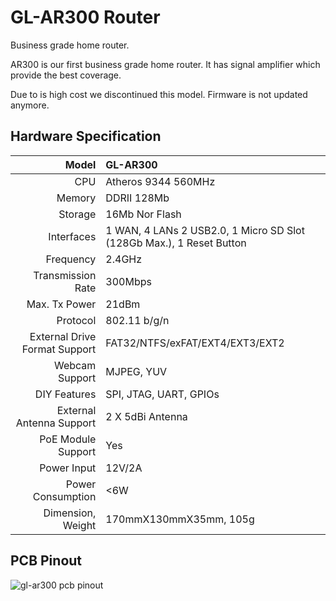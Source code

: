 # GL-AR300 Router

Business grade home router.



AR300 is our first business grade home router. It has signal amplifier which provide the best coverage.

Due to is high cost we discontinued this model. Firmware is not updated anymore. 



## Hardware Specification

|                         Model | GL-AR300                                 |
| ----------------------------: | :--------------------------------------- |
|                           CPU | Atheros 9344 560MHz                      |
|                        Memory | DDRII 128Mb                              |
|                       Storage | 16Mb Nor Flash                           |
|                    Interfaces | 1 WAN, 4 LANs 2 USB2.0, 1 Micro SD Slot (128Gb Max.), 1 Reset Button |
|                     Frequency | 2.4GHz                                   |
|             Transmission Rate | 300Mbps                                  |
|                 Max. Tx Power | 21dBm                                    |
|                      Protocol | 802.11 b/g/n                             |
| External Drive Format Support | FAT32/NTFS/exFAT/EXT4/EXT3/EXT2          |
|                Webcam Support | MJPEG, YUV                               |
|                  DIY Features | SPI, JTAG, UART, GPIOs                   |
|      External Antenna Support | 2 X 5dBi Antenna                         |
|            PoE Module Support | Yes                                      |
|                   Power Input | 12V/2A                                   |
|             Power Consumption | <6W                                      |
|             Dimension, Weight | 170mmX130mmX35mm, 105g                   |



## PCB Pinout

![gl-ar300 pcb pinout](https://static.gl-inet.com/docs/en/2.x/hardware/ar300/src/ar300_marks-01_1000x1000.jpg) 

   







